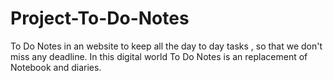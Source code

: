 # Project-To-Do-Notes
To Do Notes in an website to keep all the day to day tasks , so that we don't miss any deadline.
In this digital world To Do Notes is an replacement of Notebook and diaries.


